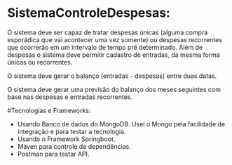 # SistemaControleDespesas:
O sistema deve ser capaz de tratar despesas únicas (alguma compra esporádica que vai acontecer uma vez somente) ou despesas recorrentes que ocorrerão em um intervalo de tempo pré determinado. Além de despesas o sistema deve permitir cadastro de entradas, da mesma forma únicas ou recorrentes. 

O sistema deve gerar o balanço (entradas - despesas) entre duas datas.

O sistema deve gerar uma previsão do balanço dos meses seguintes com base nas despesas e entradas recorrentes.


#Tecnologias e Frameworks:
 - Usando  Banco de dados do MongoDB. 
Usei o Mongo pela facilidade de integração e para testar a tecnologia.
 - Usando o Framework Springboot.
 - Maven para controle de dependências.
 - Postman para testar API.